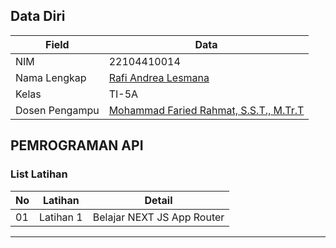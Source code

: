 ## Data Diri

| Field          | Data                                                      |
|----------------|-----------------------------------------------------------|
| NIM            | 22104410014                                               |
| Nama Lengkap   | [Rafi Andrea Lesmana](https://github.com/Apchier)        |
| Kelas          | TI-5A                                                     |
| Dosen Pengampu | [Mohammad Faried Rahmat, S.S.T., M.Tr.T](https://github.com/fariedrahmat) |

## PEMROGRAMAN API

### List Latihan

| No  | Latihan    | Detail                                 |
|-----|------------|----------------------------------------|
| 01  | Latihan 1  | Belajar NEXT JS App Router             |

---